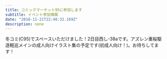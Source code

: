 ```yaml
---
title: コミックマーケット95に参加します
subtitle: イベント参加情報
date: "2018-11-21T22:40:32.169Z"
description: none
---
```

冬コミ(C95)でスペースいただけました！2日目西し-38aです。アズレン重桜駆逐軽巡メインの成人向けイラスト集の予定です(初成人向け！)。お待ちしてます！